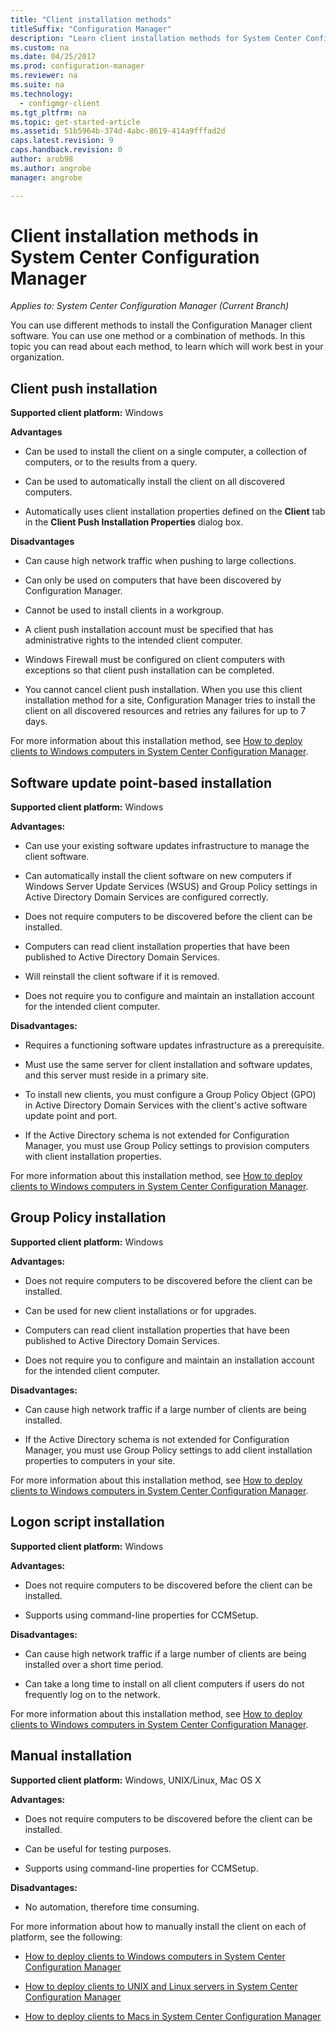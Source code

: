 ```yaml
---
title: "Client installation methods"
titleSuffix: "Configuration Manager"
description: "Learn client installation methods for System Center Configuration Manager."
ms.custom: na
ms.date: 04/25/2017
ms.prod: configuration-manager
ms.reviewer: na
ms.suite: na
ms.technology:
  - configmgr-client
ms.tgt_pltfrm: na
ms.topic: get-started-article
ms.assetid: 51b5964b-374d-4abc-8619-414a9fffad2d
caps.latest.revision: 9
caps.handback.revision: 0
author: arob98
ms.author: angrobe
manager: angrobe

---
```

# Client installation methods in System Center Configuration Manager

*Applies to: System Center Configuration Manager (Current Branch)*

You can use different methods to install the Configuration Manager client software. You can use one method or a combination of methods. In this topic you can read about each method, to learn which will work best in your organization.  

## Client push installation  

 **Supported client platform:** Windows  

 **Advantages**  

-   Can be used to install the client on a single computer, a collection of computers, or to the results from a query.  

-   Can be used to automatically install the client on all discovered computers.  

-   Automatically uses client installation properties defined on the **Client** tab in the **Client Push Installation Properties** dialog box.  

 **Disadvantages**  

-   Can cause high network traffic when pushing to large collections.  

-   Can only be used on computers that have been discovered by Configuration Manager.  

-   Cannot be used to install clients in a workgroup.  

-   A client push installation account must be specified that has administrative rights to the intended client computer.  

-   Windows Firewall must be configured on client computers with exceptions so that client push installation can be completed.  

-   You cannot cancel client push installation. When you use this client installation method for a site, Configuration Manager tries to install the client on all discovered resources and retries any failures for up to 7 days.  

 For more information about this installation method, see [How to deploy clients to Windows computers in System Center Configuration Manager](../../../../core/clients/deploy/deploy-clients-to-windows-computers.md).  

## Software update point-based installation  
 **Supported client platform:** Windows  

 **Advantages:**  

-   Can use your existing software updates infrastructure to manage the client software.  

-   Can automatically install the client software on new computers if Windows Server Update Services (WSUS) and Group Policy settings in Active Directory Domain Services are configured correctly.  

-   Does not require computers to be discovered before the client can be installed.  

-   Computers can read client installation properties that have been published to Active Directory Domain Services.  

-   Will reinstall the client software if it is removed.  

-   Does not require you to configure and maintain an installation account for the intended client computer.  

 **Disadvantages:**  

-   Requires a functioning software updates infrastructure as a prerequisite.  

-   Must use the same server for client installation and software updates, and this server must reside in a primary site.  

-   To install new clients, you must configure a Group Policy Object (GPO) in Active Directory Domain Services with the client's active software update point and port.  

-   If the Active Directory schema is not extended for Configuration Manager, you must use Group Policy settings to provision computers with client installation properties.  

 For more information about this installation method, see [How to deploy clients to Windows computers in System Center Configuration Manager](../../../../core/clients/deploy/deploy-clients-to-windows-computers.md).  

## Group Policy installation  
 **Supported client platform:** Windows  

 **Advantages:**  

-   Does not require computers to be discovered before the client can be installed.  

-   Can be used for new client installations or for upgrades.  

-   Computers can read client installation properties that have been published to Active Directory Domain Services.  

-   Does not require you to configure and maintain an installation account for the intended client computer.  

 **Disadvantages:**  

-   Can cause high network traffic if a large number of clients are being installed.  

-   If the Active Directory schema is not extended for Configuration Manager, you must use Group Policy settings to add client installation properties to computers in your site.  

 For more information about this installation method, see [How to deploy clients to Windows computers in System Center Configuration Manager](../../../../core/clients/deploy/deploy-clients-to-windows-computers.md).  

## Logon script installation  
 **Supported client platform:** Windows  

 **Advantages:**  

-   Does not require computers to be discovered before the client can be installed.  

-   Supports using command-line properties for CCMSetup.  

 **Disadvantages:**  

-   Can cause high network traffic if a large number of clients are being installed over a short time period.  

-   Can take a long time to install on all client computers if users do not frequently log on to the network.  

 For more information about this installation method, see [How to deploy clients to Windows computers in System Center Configuration Manager](../../../../core/clients/deploy/deploy-clients-to-windows-computers.md).  

## Manual installation  
 **Supported client platform:** Windows, UNIX/Linux, Mac OS X  

 **Advantages:**  

-   Does not require computers to be discovered before the client can be installed.  

-   Can be useful for testing purposes.  

-   Supports using command-line properties for CCMSetup.  

 **Disadvantages:**  

-   No automation, therefore time consuming.  

 For more information about how to manually install the client on each of platform, see the following:  

-   [How to deploy clients to Windows computers in System Center Configuration Manager](../../../../core/clients/deploy/deploy-clients-to-windows-computers.md)  

-   [How to deploy clients to UNIX and Linux servers in System Center Configuration Manager](../../../../core/clients/deploy/deploy-clients-to-unix-and-linux-servers.md)  

-   [How to deploy clients to Macs in System Center Configuration Manager](../../../../core/clients/deploy/deploy-clients-to-macs.md)  
